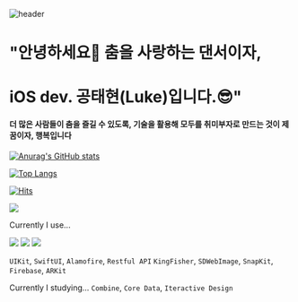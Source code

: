 ![header](https://capsule-render.vercel.app/api?type=slice&color=auto&customColorList=5,0&height=200&section=header&text=Luke&fontSize=90)

# "안녕하세요👋 춤을 사랑하는 댄서이자,
# iOS dev. 공태현(Luke)입니다.😎"

#### 더 많은 사람들이 춤을 즐길 수 있도록, 기술을 활용해 모두를 취미부자로 만드는 것이 제 꿈이자, 행복입니다 

[![Anurag's GitHub stats](https://github-readme-stats.vercel.app/api?username=Apple-Kong)](https://github.com/anuraghazra/github-readme-stats)


[![Top Langs](https://github-readme-stats.vercel.app/api/top-langs/?username=Apple-Kong&layout=compact)](https://github.com/anuraghazra/github-readme-stats)


[![Hits](https://hits.seeyoufarm.com/api/count/incr/badge.svg?url=https%3A%2F%2Fgithub.com%2FApple-Kong&count_bg=%232F3BBF&title_bg=%23454556&icon=swift.svg&icon_color=%23FFFFFF&title=hits&edge_flat=false)](https://hits.seeyoufarm.com)

<img src="https://img.shields.io/badge/Notion-black?style=flat-square&logo=Notion&logoColor=white"/></a>



Currently I use...


<img src="https://img.shields.io/badge/Swift-orange?style=flat-square&logo=Swift&logoColor=white"/></a>
<img src="https://img.shields.io/badge/Firebase-yellow?style=flat-square&logo=Firebase&logoColor=white"/></a>
<img src="https://img.shields.io/badge/Git-F05032?style=flat-square&logo=Git&logoColor=white"/></a>


`UIKit`, `SwiftUI`, `Alamofire`, `Restful API`
`KingFisher`, `SDWebImage`, `SnapKit`, `Firebase`, `ARKit`


Currently I studying...
`Combine`, `Core Data`, `Iteractive Design`


<!--
**Apple-Kong/Apple-Kong** is a ✨ _special_ ✨ repository because its `README.md` (this file) appears on your GitHub profile.




- 🔭 I’m currently working on ...
- 🌱 I’m currently learning ...
- 👯 I’m looking to collaborate on ...
- 🤔 I’m looking for help with ...
- 💬 Ask me about ...
- 📫 How to reach me: ...
- 😄 Pronouns: ...
- ⚡ Fun fact: ...
-->

